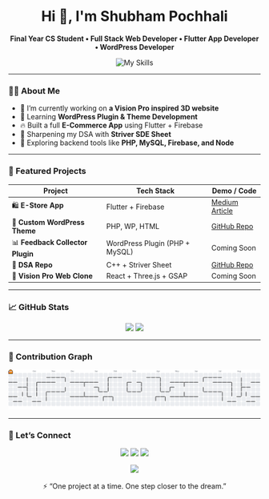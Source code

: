 <!-- 1. Main Title -->
<h1 align="center">Hi 👋, I'm Shubham Pochhali</h1>
<p align="center">
  <b>Final Year CS Student • Full Stack Web Developer • Flutter App Developer • WordPress Developer</b>
</p>

<p align="center">
  <img src="https://skillicons.dev/icons?i=cpp,php,flutter,firebase,dart,html,css,js,react,mysql,wordpress,vscode,git,github" alt="My Skills" />
</p>


---

### 🧑‍💻 About Me

- 🎯 I’m currently working on **a Vision Pro inspired 3D website**
- 🧩 Learning **WordPress Plugin & Theme Development**
- 🔥 Built a full **E-Commerce App** using Flutter + Firebase
- 🧠 Sharpening my DSA with **Striver SDE Sheet**
- 🌱 Exploring backend tools like **PHP, MySQL, Firebase, and Node**

---

### 📌 Featured Projects

| Project | Tech Stack | Demo / Code |
|--------|------------|-------------|
| 🛍️ **E-Store App** | Flutter + Firebase | [Medium Article](https://medium.com/@shubhampochhali/building-a-fully-functional-e-commerce-app-like-amazon-using-flutter-and-firebase-c92d016a82aa) |
| 🧩 **Custom WordPress Theme** | PHP, WP, HTML | [GitHub Repo](https://github.com/shubhampochhali/custom-wordpress-theme) |
| 📊 **Feedback Collector Plugin** | WordPress Plugin (PHP + MySQL) | Coming Soon |
| 🧠 **DSA Repo** | C++ + Striver Sheet | [GitHub Repo](https://github.com/shubhampochhali/DSA) |
| 🧪 **Vision Pro Web Clone** | React + Three.js + GSAP | Coming Soon |

---

### 📈 GitHub Stats

<div align="center">
  <img src="https://github-readme-stats.vercel.app/api?username=Shubham-Pochhali&show_icons=true&theme=dracula&hide_border=false" height="150" />
  <img src="https://github-readme-stats.vercel.app/api/top-langs?username=Shubham-Pochhali&layout=compact&langs_count=6&theme=dracula&hide_border=false" height="150" />
</div>

---

### 👾 Contribution Graph

<picture>
  <source media="(prefers-color-scheme: dark)" srcset="https://raw.githubusercontent.com/Shubham-Pochhali/Shubham-Pochhali/output/pacman-contribution-graph-dark.svg">
  <source media="(prefers-color-scheme: light)" srcset="https://raw.githubusercontent.com/Shubham-Pochhali/Shubham-Pochhali/output/pacman-contribution-graph.svg">
  <img alt="pacman contribution graph" src="https://raw.githubusercontent.com/Shubham-Pochhali/Shubham-Pochhali/output/pacman-contribution-graph.svg">
</picture>

---

### 💬 Let’s Connect

<p align="center">
  <a href="https://www.linkedin.com/in/shubham-pochhali-681036285/"><img src="https://img.shields.io/badge/-LinkedIn-blue?style=flat-square&logo=linkedin" /></a>
  <a href="https://medium.com/@shubhampochhali"><img src="https://img.shields.io/badge/-Medium-black?style=flat-square&logo=medium" /></a>
  <a href="mailto:shubhampochhali@gmail.com"><img src="https://img.shields.io/badge/-Gmail-red?style=flat-square&logo=gmail" /></a>
</p>

<!-- 2. GIF intro or catchy visual (hooks viewers instantly) -->
<p align="center">
  <img src="https://media.giphy.com/media/l3vR85PnGsBwu1PFK/giphy.gif" width="300px" />
</p>

<p align="center">
  ⚡ “One project at a time. One step closer to the dream.”
</p>
